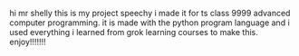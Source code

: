 hi mr shelly this is my project speechy i made it for ts class 9999 advanced computer programming. it is made with the python program language and i used everything i learned from grok learning courses to make this. enjoy!!!!!!!

